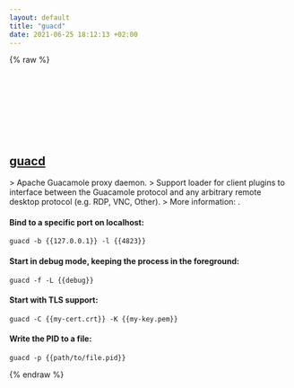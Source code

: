 ```yaml
---
layout: default
title: "guacd"
date: 2021-06-25 18:12:13 +02:00
---
```

{% raw %}
<h2 id="guacd">
  <a href="/en/common/guacd.html">guacd</a> <a href="#guacd"><svg class="icon">
    <use href="/assets/images/unicode_sprite.svg#link" />
  </svg></a>
</h2>
> Apache Guacamole proxy daemon.
> Support loader for client plugins to interface between the Guacamole protocol and any arbitrary remote desktop protocol (e.g. RDP, VNC, Other).
> More information: <https://guacamole.apache.org/>.

#### Bind to a specific port on localhost:
```shell
guacd -b {{127.0.0.1}} -l {{4823}}
```
#### Start in debug mode, keeping the process in the foreground:
```shell
guacd -f -L {{debug}}
```
#### Start with TLS support:
```shell
guacd -C {{my-cert.crt}} -K {{my-key.pem}}
```
#### Write the PID to a file:
```shell
guacd -p {{path/to/file.pid}}
```
{% endraw %}